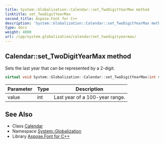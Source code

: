 ```yaml
---
title: System::Globalization::Calendar::set_TwoDigitYearMax method
linktitle: set_TwoDigitYearMax
second_title: Aspose.Font for C++
description: 'System::Globalization::Calendar::set_TwoDigitYearMax method. Sets the last year that can be represented by a 2-digit in C++.'
type: docs
weight: 4000
url: /cpp/system.globalization/calendar/set_twodigityearmax/
---
```

## Calendar::set_TwoDigitYearMax method


Sets the last year that can be represented by a 2-digit.

```cpp
virtual void System::Globalization::Calendar::set_TwoDigitYearMax(int value)
```


| Parameter | Type | Description |
| --- | --- | --- |
| value | int | Last year of a 100-year range. |

## See Also

* Class [Calendar](../)
* Namespace [System::Globalization](../../)
* Library [Aspose.Font for C++](../../../)
